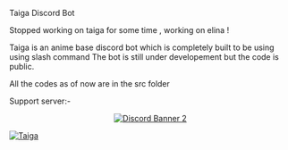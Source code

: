 Taiga Discord Bot

Stopped working on taiga for some time , working on elina !

Taiga is an anime base discord bot which is completely built to be using using slash command 
The bot is still under developement but the code is public.

All the codes as of now are in the src folder


Support server:-
<p align='center'>
  <a href="https://discord.gg/Ecy6WpEZsD"><img align="center" src="https://discordapp.com/api/guilds/782646778347388959/widget.png?style=banner2" alt="Discord Banner 2"/></a>
</p>

[![Taiga](https://media.discordapp.net/attachments/912537423160942593/913322763446542376/IMG_7116.png?width=1188&height=389)](https://discord.gg/Ecy6WpEZsD)
